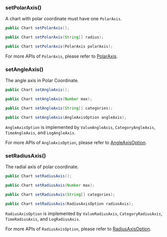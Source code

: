### setPolarAxis()

A chart with polar coordinate must have one `PolarAxis`.

```java
public Chart setPolarAxis();

public Chart setPolarAxis(String[] radius);

public Chart setPolarAxis(PolarAxis polarAxis);
```

For more APIs of `PolarAxis`, please refer to [PolarAxis](component-apis/polar-axis).

### setAngleAxis()

The angle axis in Polar Coordinate.

```java
public Chart setAngleAxis();

public Chart setAngleAxis(Number max);

public Chart setAngleAxis(String[] categories);

public Chart setAngleAxis(AngleAxisOption angleAxis);
```

`AngleAxisOption` is implemented by `ValueAngleAxis`, `CategoryAngleAxis`, `TimeAngleAxis`, and `LogAngleAxis`.

For more APIs of `AngleAxisOption`, please refer to [AngleAxisOption](component-apis/angle-axis-option).

### setRadiusAxis()

The radial axis of polar coordinate.

```java
public Chart setRadiusAxis();

public Chart setRadiusAxis(Number max);

public Chart setRadiusAxis(String[] categories);

public Chart setRadiusAxis(RadiusAxisOption radiusAxis);
```

`RadiusAxisOption` is implemented by `ValueRadiusAxis`, `CategoryRadiusAxis`, `TimeRadiusAxis`, and `LogRadiusAxis`.

For more APIs of `RadiusAxisOption`, please refer to [RadiusAxisOption](component-apis/radius-axis-option).
